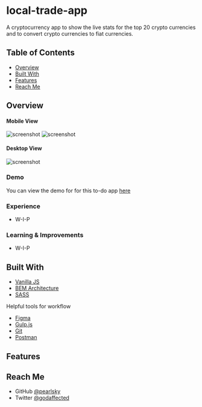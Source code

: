 # local-trade-app
A cryptocurrency app to show the live stats for the top 20 crypto currencies and to convert crypto currencies to fiat currencies.

<!-- TABLE OF CONTENTS -->

## Table of Contents

- [Overview](#overview)
- [Built With](#built-with)
- [Features](#features)
- [Reach Me](#contact)

<!-- OVERVIEW -->

## Overview



#### Mobile View
![screenshot]() 
![screenshot]()

#### Desktop View
![screenshot]()


### Demo
You can view the demo for for this to-do app [here](https://#)

### Experience
- W-I-P

### Learning & Improvements
- W-I-P


## Built With

<!-- This section should list any major frameworks that you built your project using. Here are a few examples.-->
- [Vanilla JS](https://javascript.com/)
- [BEM Architecture](https://en.bem.info/)
- [SASS]()

Helpful tools for workflow
- [Figma]()
- [Gulp.js]()
- [Git]()
- [Postman]()


## Features

<!-- List the features of your application or follow the template. Don't share the figma file here :) -->




## Reach Me

<!-- - Website [pearlsky.super.site](https://pearlsky.super.site) -->
- GitHub [@pearlsky](https://github.com/@pearlsky)
- Twitter [@godaffected](https://twitter.com/godaffected)